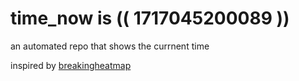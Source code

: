 # time_now is (( 1717045200089 ))

an automated repo that shows the currnent time

inspired by [breakingheatmap](https://github.com/breakingheatmap/breakingheatmap)